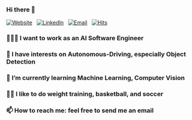 ### Hi there 👋
[![Website](https://img.shields.io/badge/Website-dlgur1994.github.io-blue?style=flat-square&logo=google-chrome)](https://dlgur1994.github.io/)&nbsp;&nbsp;
[![LinkedIn](https://img.shields.io/badge/LinkedIn-Hyuk%20Lee-blue?style=flat-square&logo=linkedin)](https://www.linkedin.com/in/brian-hyuk-lee-/)&nbsp;&nbsp;
[![Email](https://img.shields.io/badge/Email-sydbne@gmail.com-blue?style=flat-square&logo=gmail)](mailto:sydbne17@gmail.com)&nbsp;&nbsp;
[![Hits](https://hits.seeyoufarm.com/api/count/incr/badge.svg?url=https%3A%2F%2Fgithub.com%2Fdlgur1994%2Fdlgur1994&count_bg=%2379C83D&title_bg=%23555555&icon=awesomelists.svg&icon_color=%23DFD8D8&title=visits&edge_flat=false)](https://hits.seeyoufarm.com)

### 👨🏽‍💻 I want to work as an AI Software Engineer
### 👀 I have interests on Autonomous-Driving, especially Object Detection</br>
### 🌱 I’m currently learning Machine Learning, Computer Vision</br>
### 💪🏽 I like to do weight training, basketball, and soccer</br>
### 📫 How to reach me: feel free to send me an email</br>

<!--
- 🔭 I’m currently working on ...
- 👯 I’m looking to collaborate on ...
- 🤔 I’m looking for help with ...
- 💬 Ask me about ...
- 📫 How to reach me: ...
- 😄 Pronouns: ...
- ⚡ Fun fact: ...
-->
